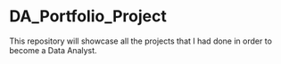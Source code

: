 # DA_Portfolio_Project
This repository will showcase all the projects that I had done in order to become a Data Analyst. 
